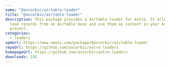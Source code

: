 ```yaml
---
name: "@ascorbic/airtable-loader"
title: "@ascorbic/airtable-loader"
description: This package provides a Airtable loader for Astro. It allows you to
  load records from an Airtable base and use them as content in your Astro
  project.
categories:
  - loaders
npmUrl: https://www.npmjs.com/package/@ascorbic/airtable-loader
repoUrl: https://github.com/ascorbic/astro-loaders
homepageUrl: https://github.com/ascorbic/astro-loaders
downloads: 235
---
```

